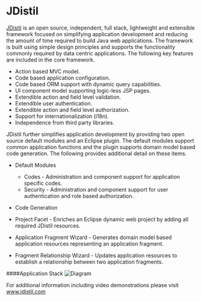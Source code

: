 # JDistil

[JDistil](http://www.jdistil.com) is an open source, independent, full stack, lightweight and extensible framework focused on simplifying application development and reducing the amount of time required to build Java web applications. The framework is built using simple design principles and supports the functionality commonly required by data centric applications. The following key features are included in the core framework. 
  - Action based MVC model.
  - Code based application configuration.
  - Code based ORM support with dynamic query capabilities.
  - UI component model supporting logic-less JSP pages.
  - Extendible action and field level validation.
  - Extendible user authentication.
  - Extendible action and field level authorization.
  - Support for internationalization (i18n).
  - Independence from third party libraries.

JDistil further simplifies application development by providing two open source default modules and an Eclipse plugin. The default modules support common application functions and the plugin supports domain model based code generation. The following provides additional detail on these items.
  - Default Modules
    - Codes - Administration and component support for application specific codes.
    - Security - Administration and component support for user authentication and role based authorization.

  - Code Generation
   - Project Facet - Enriches an Eclipse dynamic web project by adding all required JDistil resources.
   - Application Fragment Wizard - Generates domain model based application resources representing an application fragment.
   - Fragment Relationship Wizard - Updates application resources to establish a relationship between two application fragments.

####Application Stack
![Diagram](http://www.jdistil.com/images/application-stack.png)

For additional information including video demonstrations please visit www.jdistil.com
